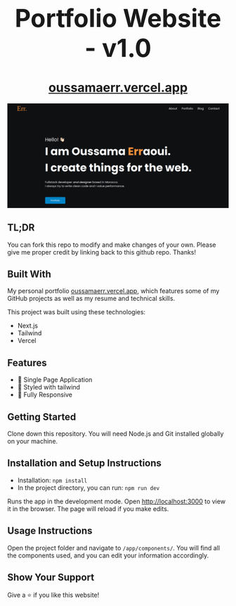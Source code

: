 <div align="center">

# <span style="font-size: 2em;">Portfolio Website - v1.0</span>
# [oussamaerr.vercel.app](https://oussamaerr.vercel.app)

</div>

![Home Screenshot](./portfolio-screenShot.png)
## TL;DR

You can fork this repo to modify and make changes of your own. Please give me proper credit by linking back to this github repo. Thanks!

## Built With

My personal portfolio [oussamaerr.vercel.app](https://oussamaerr.vercel.app), which features some of my GitHub projects as well as my resume and technical skills.

This project was built using these technologies:

- Next.js
- Tailwind
- Vercel

## Features

- 📖 Single Page Application
- 🎨 Styled with tailwind
- 📱 Fully Responsive

## Getting Started

Clone down this repository. You will need Node.js and Git installed globally on your machine.

## Installation and Setup Instructions

- Installation: `npm install`
- In the project directory, you can run: `npm run dev`

Runs the app in the development mode.
Open [http://localhost:3000](http://localhost:3000) to view it in the browser. The page will reload if you make edits.

## Usage Instructions

Open the project folder and navigate to `/app/components/`.
You will find all the components used, and you can edit your information accordingly.

## Show Your Support

Give a ⭐ if you like this website!